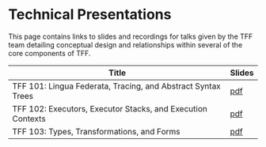 # Technical Presentations

This page contains links to slides and recordings for talks given by the TFF
team detailing conceptual design and relationships within several of the core
components of TFF.

Title                                                        | Slides
------------------------------------------------------------ | ------
TFF 101: Lingua Federata, Tracing, and Abstract Syntax Trees | [pdf](http://www.tensorflow.org/federated/design/TFF_101_lingua_federated.pdf)
TFF 102: Executors, Executor Stacks, and Execution Contexts  | [pdf](http://www.tensorflow.org/federated/design/TFF_102_executors.pdf)
TFF 103: Types, Transformations, and Forms                   | [pdf](http://www.tensorflow.org/federated/design/TFF_103_transformations.pdf)
